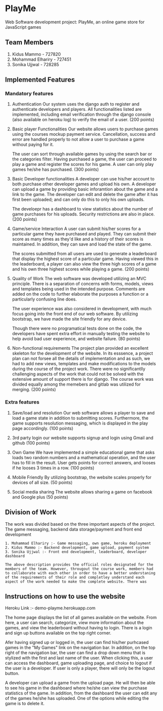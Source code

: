 # PlayMe

Web Software development project: PlayMe, an online game store for JavaScript games

## Team Members

1. Kidus Mammo - 727820
2. Mohammad Elhariry - 727451
3. Sonika Ujjwal - 728285

## Implemented Features

### Mandatory features
1. Authentication
    Our system uses the django auth to register and authenticate developers and players. All functionalities listed are implemented, including email verification through the django console (also available on heroku log) to verify the email of a user. (200 points) 

2. Basic player Functionalities
    Our website allows users to purchase games using the courses mockup payment service. Cancellation, success and error are handled properly to not allow a user to purchase a game without paying for it.

    The user can sort through available games by using the search bar or the categories filter. Having purchased a game, the user can proceed to play a game and register the scores for his game. A user can only play games he/she has purchased. (300 points)

3. Basic Developer functionalities
    A developer can use his/her account to both purchase other developer games and upload his own. A developer can upload a game by providing basic inforamtion about the game and a link to the game. The developer can edit and delete the game after it has first been uploaded; and can only do this to only his own uploads. 

    The develoepr has a dashboard to view statistics about the number of game purchases for his uploads. Security restrictions are also in place. (200 points)

4. Game/service Interaction
    A user can submit his/her scores for a particular game they have purchased and played. They can submit their score as many times as they'd like and a history of their scores is maintained. In addition, they can save and load the state of the game. 

    The scores submitted from all users are used to generate a leaderboard that display the highest score of a particular game. Having viewed this in the leaderboard, a player can also view the three high scores of a game and his own three highest scores while playing a game. (200 points)

5. Quality of Work
    The web software was developed utilizing an MVC principle. There is a separation of concerns with forms, models, views and templates being used in the intended purpose. Comments are added on the code to further elaborate the purposes a function or a particularly confusing line does. 
    
    The user experience was also considered in development, with much focus going into the front end of our web software. By utilizing bootstrap, we have made the site friendly for any device. 

    Though there were no programatical tests done on the code, the developers have spent extra effort in manually testing the website to help avoid bad user experience, and website failure. (80 points)

6. Non-functional requirements
    The project plan provided an excellent skeleton for the development of the website. In its esssence, a project plan can not forsee all the details of implementation and as such, we had to add new views, templates and make modifications to the models during the course of the project work. There were no significantlly challenging aspects of the work that could not be solved with the extensive amount of support there is for django. The course work was divided equally among the memebers and gitlab was utilized for merging. (200 points)

### Extra features

1. Save/load and resolution
    Our web software allows a player to save and load a game state in addition to submitting scores. Furthermore, the game supports resolution messaging, which is displayed in the play page accordingly. (100 points)

2. 3rd party login
    our website supports signup and login using Gmail and github (100 points)

3. Own Game
    We have implemented a simple educational game that asks loads two random numbers and a mathematical operation, and the user has to fill in the result. User gets points for correct answers, and looses if he looses 3 times in a row. (100 points)

4. Mobile Friendly
    By utilizing bootstrap, the website scales properly for devices of all size. (50 points)

5. Social media sharing
    The website allows sharing a game on facebook and Google plus (50 points)

  
## Division of Work

The work was divided based on the three important aspects of the project. The game messaging, backend data storage/payment and front end development

    1. Mohammad Elhariry :- Game messaging, own game, heroku deployment
    2. Kidus Mammo :- Backend development, game upload, payment system
    3. Sonika Ujjwal :- Front end development, leaderboard, developer dashboard

    The above description provides the official roles designated for the members of the team. However, througout the course work, members had to collaborate with each other in order to have a better understaning of the requirements of their role and completley understand each aspect of the work needed to make the complete website. There was 


## Instructions on how to use the website

Heroku Link :-  demo-playme.herokuapp.com

The home page displays the list of all games available on the website. From here, a user can search, categorize, view more information about the games, and view the leaderboard without having to login. There is a login and sign up buttons available on the top right corner. 

Afer having signed up or logged in, the user can find his/her purhcased games in the "My Games" link on the navigation bar. In addition, on the top right of the navigation bar, the user can find a drop down menu that is stylized with the first and last name of the user. When clicking this, a user can access the dashboard, game uploading page, and choice to logout if the user is a developer. If user is only a player, there will only be the logout button. 

A developer can upload a game from the upload page. He will then be able to see his game in the dashboard where he/she can view the purchase statistics of the game. In addition, from the dashboard the user can edit any of the games he/she has uploaded. One of the options while editing the game is to delete it. 
